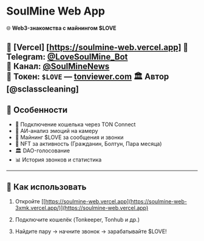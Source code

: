 # SoulMine Web App

🌐 **Web3-знакомства с майнингом $LOVE**

🔗 [Vercel] [https://soulmine-web.vercel.app]
📱 Telegram: [@LoveSoulMine_Bot](https://t.me/LoveSoulMine_Bot)  
📢 Канал: [@SoulMineNews](https://t.me/SoulMineNews)  
💎 Токен: `$LOVE` — [tonviewer.com](https://tonviewer.com/EQAf1n9pHB4gITeBj4VA6jYKa4QKAs7e1z5SSQY3DnYme-Yj)
🏛️ Автор [@sclasscleaning]
---

## 🚀 Особенности

- 🔐 Подключение кошелька через TON Connect
- 🎯 АИ-анализ эмоций на камеру
- 💬 Майнинг $LOVE за сообщения и звонки
- 🎁 NFT за активность (Гражданин, Болтун, Пара месяца)
- 🏛️ DAO-голосование
- 📊 История звонков и статистика

---

## 📂 Как использовать

1. Откройте [[https://soulmine-web.vercel.app](https://soulmine-web-3xmk.vercel.app/)](https://soulmine-web.vercel.app)
2. Подключите кошелёк (Tonkeeper, Tonhub и др.)

3. Найдите пару → начните звонок → зарабатывайте $LOVE!

